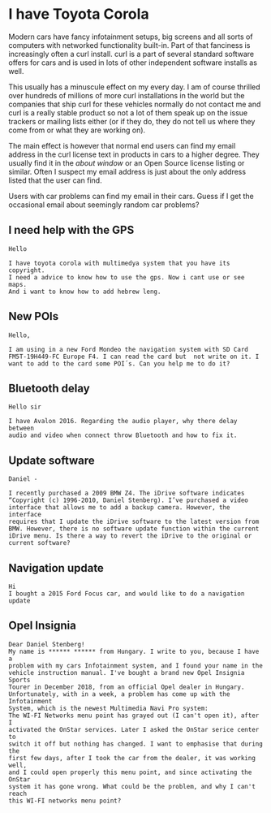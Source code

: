 # I have Toyota Corola

Modern cars have fancy infotainment setups, big screens and all sorts of
computers with networked functionality built-in. Part of that fanciness is
increasingly often a curl install. curl is a part of several standard software
offers for cars and is used in lots of other independent software installs as
well.

This usually has a minuscule effect on my every day. I am of course thrilled
over hundreds of millions of more curl installations in the world but the
companies that ship curl for these vehicles normally do not contact me and
curl is a really stable product so not a lot of them speak up on the issue
trackers or mailing lists either (or if they do, they do not tell us where
they come from or what they are working on).

The main effect is however that normal end users can find my email address in
the curl license text in products in cars to a higher degree. They usually
find it in the *about window* or an Open Source license listing or similar.
Often I suspect my email address is just about the only address listed that
the user can find.

Users with car problems can find my email in their cars. Guess if I get the
occasional email about seemingly random car problems?

## I need help with the GPS

    Hello

    I have toyota corola with multimedya system that you have its copyright.
    I need a advice to know how to use the gps. Now i cant use or see maps.
    And i want to know how to add hebrew leng.

## New POIs

    Hello,
    
    I am using in a new Ford Mondeo the navigation system with SD Card
    FM5T-19H449-FC Europe F4. I can read the card but  not write on it. I
    want to add to the card some POI´s. Can you help me to do it?

## Bluetooth delay

    Hello sir
    
    I have Avalon 2016. Regarding the audio player, why there delay between
    audio and video when connect throw Bluetooth and how to fix it.

## Update software

    Daniel -

    I recently purchased a 2009 BMW Z4. The iDrive software indicates
    “Copyright (c) 1996-2010, Daniel Stenberg). I’ve purchased a video
    interface that allows me to add a backup camera. However, the interface
    requires that I update the iDrive software to the latest version from
    BMW. However, there is no software update function within the current
    iDrive menu. Is there a way to revert the iDrive to the original or
    current software?

## Navigation update

    Hi
    I bought a 2015 Ford Focus car, and would like to do a navigation update

## Opel Insignia

    Dear Daniel Stenberg!
    My name is ****** ****** from Hungary. I write to you, because I have a
    problem with my cars Infotainment system, and I found your name in the
    vehicle instruction manual. I've bought a brand new Opel Insignia Sports
    Tourer in December 2018, from an official Opel dealer in Hungary.
    Unfortunately, with in a week, a problem has come up with the Infotainment
    System, which is the newest Multimedia Navi Pro system:
    The WI-FI Networks menu point has grayed out (I can't open it), after I
    activated the OnStar services. Later I asked the OnStar serice center to
    switch it off but nothing has changed. I want to emphasise that during the
    first few days, after I took the car from the dealer, it was working well,
    and I could open properly this menu point, and since activating the OnStar
    system it has gone wrong. What could be the problem, and why I can't reach
    this WI-FI networks menu point?

